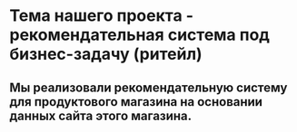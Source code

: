 # Тема нашего проекта - рекомендательная система под бизнес-задачу (ритейл)
## Мы реализовали рекомендательную систему для продуктового магазина на основании данных сайта этого магазина.
